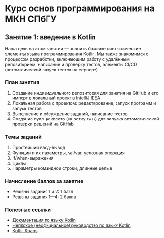 # Курс основ программирования на МКН СПбГУ
## Занятие 1: введение в Kotlin

Наша цель на этом занятии — освоить базовые синтаксические элементы
языка программирования Kotlin. Мы также знакомимся с процессом разработки, включающим
работу с удалённым репозиторием, написание и проверку тестов, элементы CI/CD (автоматический запуск тестов на сервере).

### План занятия

1. Создание индивидуального репозитория для занятия на GitHub и его импорт в локальный проект в IntelliJ IDEA
2. Локальная работа с проектом: редактирование, запуск программ и запуск тестов
3. Выполнение и обсуждение заданий, написание тестов
4. Создание пулл-реквеста (на ветку `task`) для запуска автоматической проверки решений на GitHub
   
### Темы заданий

1. Простейший ввод-вывод 
2. Функции и их параметры, val/var, условная операция
3. If/when-выражения 
4. Циклы 
5. Параметры командной строки, длинные целые

### Начисление баллов за занятие

* Решены задания 1 и 2: 1 балл
* Решены задания 1—4: 2 балла

### Полезные ссылки

* [Документация по языку Kotlin](https://kotlinlang.org/docs/home.html)
* [Неплохое (неофициальное) руководство по языку Kotlin](https://metanit.com/kotlin/tutorial/)
* [Kotlin Koans](https://play.kotlinlang.org/koans/Introduction/Hello,%20world!/Task.kt)
